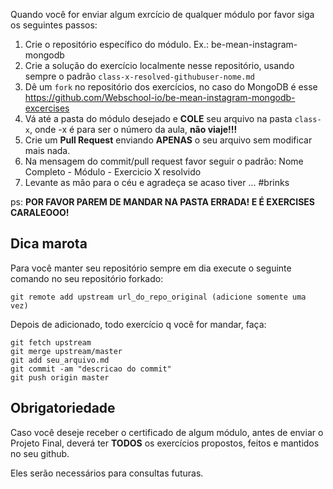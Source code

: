 

Quando você for enviar algum exrcício de qualquer módulo por favor siga os seguintes passos:

1. Crie o repositório específico do módulo. Ex.: be-mean-instagram-mongodb
2. Crie a solução do exercício localmente nesse repositório, usando sempre o padrão `class-x-resolved-githubuser-nome.md`
3. Dê um `fork` no repositório dos exercícios, no caso do MongoDB é esse https://github.com/Webschool-io/be-mean-instagram-mongodb-excercises
4. Vá até a pasta do módulo desejado e **COLE** seu arquivo na pasta `class-x`, onde -x é para ser o número da aula, **não viaje!!!**
5. Crie um **Pull Request** enviando **APENAS** o seu arquivo sem modificar mais nada.
6. Na mensagem do commit/pull request favor seguir o padrão: Nome Completo - Módulo - Exercicio X resolvido
7. Levante as mão para o céu e agradeça se acaso tiver ... #brinks

ps: **POR FAVOR PAREM DE MANDAR NA PASTA ERRADA! E É EXERCISES CARALEOOO!**

## Dica marota

Para você manter seu repositório sempre em dia execute o seguinte comando no seu repositório forkado:

```
git remote add upstream url_do_repo_original (adicione somente uma vez)
```

Depois de adicionado, todo exercício q você for mandar, faça:

```
git fetch upstream
git merge upstream/master
git add seu_arquivo.md
git commit -am "descricao do commit"
git push origin master
```

## Obrigatoriedade

Caso você deseje receber o certificado de algum módulo, antes de enviar o Projeto Final, deverá ter **TODOS** os exercícios propostos, feitos e mantidos no seu github.

Eles serão necessários para consultas futuras.
